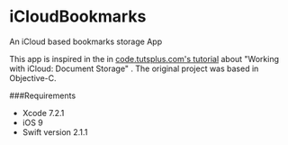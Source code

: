 # iCloudBookmarks
An iCloud based bookmarks storage App

This app is inspired in the in [code.tutsplus.com's tutorial](http://code.tutsplus.com/tutorials/working-with-icloud-document-storage--pre-37952) about "Working with iCloud: Document Storage" . The original project was based in Objective-C.


###Requirements

* Xcode 7.2.1
* iOS 9
* Swift version 2.1.1

